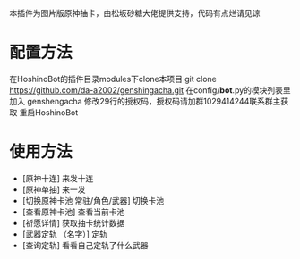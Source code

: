 本插件为图片版原神抽卡，由松坂砂糖大佬提供支持，代码有点烂请见谅
# 配置方法
 在HoshinoBot的插件目录modules下clone本项目 git clone https://github.com/da-a2002/genshingacha.git
 在config/__bot__.py的模块列表里加入 genshengacha
 修改29行的授权码，授权码请加群1029414244联系群主获取
 重启HoshinoBot
# 使用方法
- [原神十连] 来发十连
- [原神单抽] 来一发
- [切换原神卡池 常驻/角色/武器] 切换卡池
- [查看原神卡池] 查看当前卡池
- [祈愿详情] 获取抽卡统计数据
- [武器定轨 （名字）] 定轨
- [查询定轨] 看看自己定轨了什么武器
